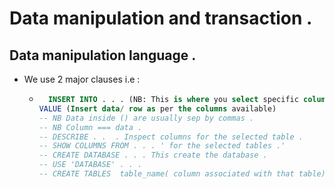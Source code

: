 #  Data manipulation and transaction .

## Data manipulation language .
- We use 2 major clauses i.e :

  - ```sql
      INSERT INTO . . . (NB: This is where you select specific columns you want to insert data into )
    VALUE (Insert data/ row as per the columns available) 
    -- NB Data inside () are usually sep by commas .
    -- NB Column === data .
    -- DESCRIBE . .  . Inspect columns for the selected table .
    -- SHOW COLUMNS FROM . . . ' for the selected tables .'
    -- CREATE DATABASE . . . This create the database .
    -- USE 'DATABASE' . . .
    -- CREATE TABLES  table_name( column associated with that table) 
  ```
